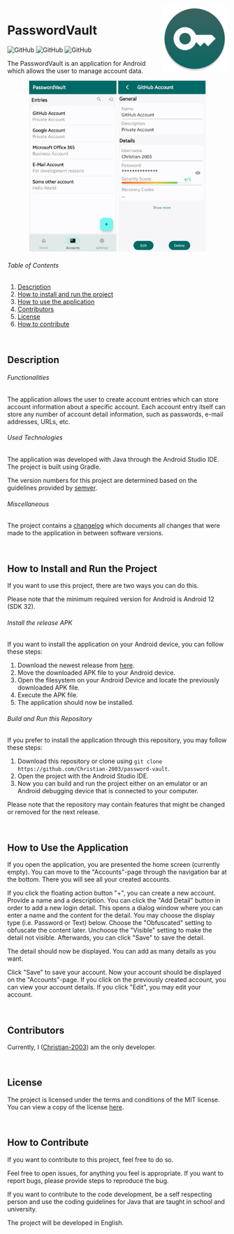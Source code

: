 <img src="docs/img/icon.png" height="150" align="right">

# PasswordVault
![GitHub](https://img.shields.io/github/license/Christian-2003/password-vault?color=red)
![GitHub](https://img.shields.io/github/issues/Christian-2003/password-vault?color=purple)
![GitHub](https://img.shields.io/github/repo-size/Christian-2003/password-vault?color=blue)

The PasswordVault is an application for Android which allows the user to manage account data.

<div align="center">
    <img src="docs/img/preview_1.png" height="390">
    <img src="docs/img/preview_2.png" height="390">
</div>


###### Table of Contents
1. [Description](#description)
2. [How to install and run the project](#how-to-install-and-run-the-project)
3. [How to use the application](#how-to-use-the-application)
4. [Contributors](#contributors)
5. [License](#license)
6. [How to contribute](#how-to-contribute)

<br>

## Description
###### Functionalities
The application allows the user to create account entries which can store account information about a specific account. Each account entry itself can store any number of account detail information, such as passwords, e-mail addresses, URLs, etc.

###### Used Technologies
The application was developed with Java through the Android Studio IDE. The project is built using Gradle.

The version numbers for this project are determined based on the guidelines provided by [semver](https://semver.org/).

###### Miscellaneous
The project contains a [changelog](CHANGELOG.md) which documents all changes that were made to the application in between software versions.

<br>

## How to Install and Run the Project
If you want to use this project, there are two ways you can do this.

Please note that the minimum required version for Android is Android 12 (SDK 32).

###### Install the release APK
If you want to install the application on your Android device, you can follow these steps:
1. Download the newest release from [here](https://github.com/Christian-2003/password-vault/releases).
2. Move the downloaded APK file to your Android device.
3. Open the filesystem on your Android Device and locate the previously downloaded APK file.
4. Execute the APK file.
5. The application should now be installed.

###### Build and Run this Repository
If you prefer to install the application through this repository, you may follow these steps:
1. Download this repository or clone using `git clone https://github.com/Christian-2003/password-vault`.
2. Open the project with the Android Studio IDE.
3. Now you can build and run the project either on an emulator or an Android debugging device that is connected to your computer.

Please note that the repository may contain features that might be changed or removed for the next release.

<br>

## How to Use the Application
If you open the application, you are presented the home screen (currently empty). You can move to the "Accounts"-page through the navigation bar at the bottom. There you will see all your created accounts.

If you click the floating action button "+", you can create a new account. Provide a name and a description. You can click the "Add Detail" button in order to add a new login detail. This opens a dialog window where you can enter a name and the content for the detail. You may choose the display type (i.e. Password or Text) below. Choose the "Obfuscated" setting to obfuscate the content later. Unchoose the "Visible" setting to make the detail not visible. Afterwards, you can click "Save" to save the detail.

The detail should now be displayed. You can add as many details as you want.

Click "Save" to save your account. Now your account should be displayed on the "Accounts"-page. If you click on the previously created account, you can view your account details. If you click "Edit", you may edit your account.

<br>

## Contributors
Currently, I ([Christian-2003](https://github.com/Christian-2003)) am the only developer.

<br>

## License
The project is licensed under the terms and conditions of the MIT license. You can view a copy of the license [here](https://github.com/Christian-2003/password-vault/blob/master/LICENSE.txt).

<br>

## How to Contribute
If you want to contribute to this project, feel free to do so.

Feel free to open issues, for anything you feel is appropriate. If you want to report bugs, please provide steps to reproduce the bug.

If you want to contribute to the code development, be a self respecting person and use the coding guidelines for Java that are taught in school and university.

The project will be developed in English.
